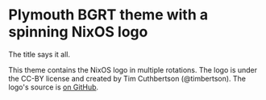 # Plymouth BGRT theme with a spinning NixOS logo

The title says it all.

This theme contains the NixOS logo in multiple rotations.
The logo is under the CC-BY license and created by Tim Cuthbertson (@timbertson).
The logo's source is [on GitHub](https://github.com/NixOS/nixos-artwork/tree/master/logo).
